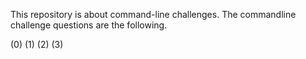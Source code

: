 This repository is about command-line challenges. The commandline challenge questions are the following.

(0)
(1)
(2)
(3)


